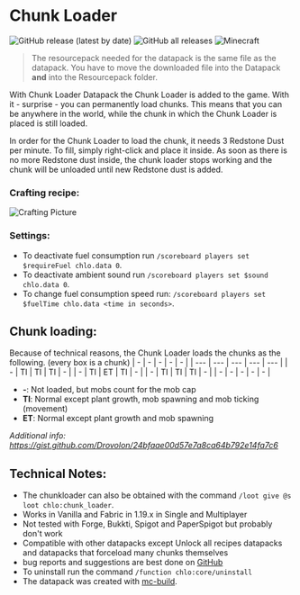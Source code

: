 # Chunk Loader

![GitHub release (latest by date)](https://img.shields.io/github/v/release/2mal3/Chunk-Loader-Datapack?style=flat-square) ![GitHub all releases](https://img.shields.io/github/downloads/2mal3/Chunk-Loader-Datapack/total?style=flat-square) ![Minecraft](https://img.shields.io/badge/Minecraft-1.19-orange?style=flat-square)

> The resourcepack needed for the datapack is the same file as the datapack. You have to move the downloaded file into the Datapack **and** into the Resourcepack folder.

With Chunk Loader Datapack the Chunk Loader is added to the game. With it - surprise - you can permanently load chunks.
This means that you can be anywhere in the world, while the chunk in which the Chunk Loader is placed is still loaded.

In order for the Chunk Loader to load the chunk, it needs 3 Redstone Dust per minute. To fill, simply right-click and place it inside. As soon as there is no more Redstone dust inside, the chunk loader stops working and the chunk will be unloaded until new Redstone dust is added.

### Crafting recipe:

![Crafting Picture](https://github.com/2mal3/Chunk-Loader-Datapack/blob/master/images/crafting.jpg)

### Settings:

- To deactivate fuel consumption run `/scoreboard players set $requireFuel chlo.data 0`.
- To deactivate ambient sound run `/scoreboard players set $sound chlo.data 0`.
- To change fuel consumption speed run: `/scoreboard players set $fuelTime chlo.data <time in seconds>`.

## Chunk loading:

Because of technical reasons, the Chunk Loader loads the chunks as the following. (every box is a chunk)
| - | - | - | - | - |
| --- | --- | --- | --- | --- |
| - | TI | TI | TI | - |
| - | TI | ET | TI | - |
| - | TI | TI | TI | - |
| - | - | - | - | - |

- **-**: Not loaded, but mobs count for the mob cap
- **TI**: Normal except plant growth, mob spawning and mob ticking (movement)
- **ET**: Normal except plant growth and mob spawning

_Additional info: https://gist.github.com/Drovolon/24bfaae00d57e7a8ca64b792e14fa7c6_

## Technical Notes:

- The chunkloader can also be obtained with the command `/loot give @s loot chlo:chunk_loader`.
- Works in Vanilla and Fabric in 1.19.x in Single and Multiplayer
- Not tested with Forge, Bukkti, Spigot and PaperSpigot but probably don't work
- Compatible with other datapacks except Unlock all recipes datapacks and datapacks that forceload many chunks themselves
- bug reports and suggestions are best done on [GitHub](https://github.com/2mal3/Chunk-Loader-Datapack/issues)
- To uninstall run the command `/function chlo:core/uninstall`
- The datapack was created with [mc-build](https://github.com/mc-build/mc-build).
